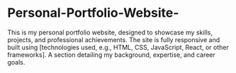 # Personal-Portfolio-Website-
This is my personal portfolio website, designed to showcase my skills, projects, and professional achievements. The site is fully responsive and built using [technologies used, e.g., HTML, CSS, JavaScript, React, or other frameworks].  A section detailing my background, expertise, and career goals. 
